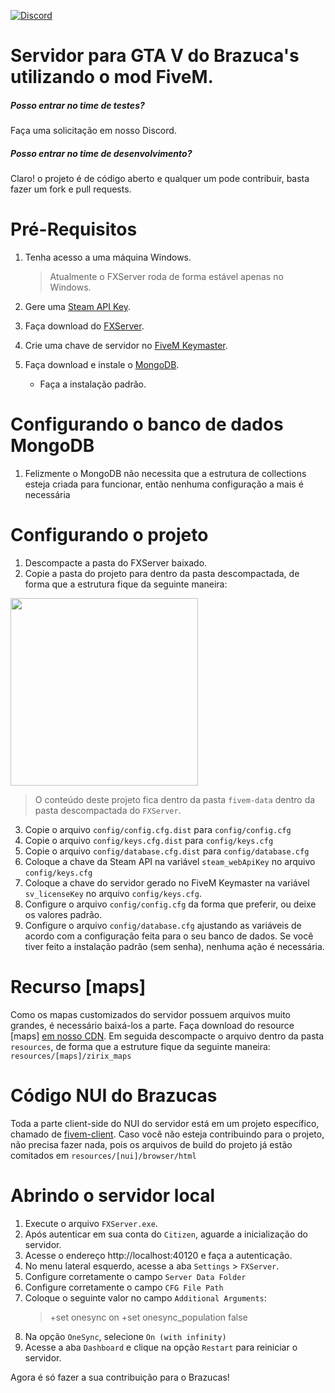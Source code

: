 [![Discord](https://img.shields.io/discord/591914197219016707.svg?label=&logo=discord&logoColor=ffffff&color=7389D8&labelColor=6A7EC2)](https://discord.gg/BAZ5aCU)

# Servidor para GTA V do Brazuca's utilizando o mod FiveM.

##### Posso entrar no time de testes?

Faça uma solicitação em nosso Discord.

##### Posso entrar no time de desenvolvimento?

Claro! o projeto é de código aberto e qualquer um pode contribuir, basta fazer um fork e pull requests.

# Pré-Requisitos

1. Tenha acesso a uma máquina Windows.

   > Atualmente o FXServer roda de forma estável apenas no Windows.

2. Gere uma [Steam API Key](https://steamcommunity.com/dev/apikey).

3. Faça download do [FXServer](https://runtime.fivem.net/artifacts/fivem/build_server_windows/master/).

4. Crie uma chave de servidor no [FiveM Keymaster](https://keymaster.fivem.net).

5. Faça download e instale o [MongoDB](https://www.mongodb.com/try/download/community?tck=docs_server).
    - Faça a instalação padrão.

# Configurando o banco de dados MongoDB

1. Felizmente o MongoDB não necessita que a estrutura de collections esteja criada para funcionar, então nenhuma
   configuração a mais é necessária

# Configurando o projeto

1. Descompacte a pasta do FXServer baixado.
2. Copie a pasta do projeto para dentro da pasta descompactada, de forma que a estrutura fique da seguinte maneira:

<img src="https://cdn.brz.gg/fivem-data/instalacao_servidor_1.png" width="300px"/>

> O conteúdo deste projeto fica dentro da pasta `fivem-data` dentro da pasta descompactada do `FXServer`.

3. Copie o arquivo `config/config.cfg.dist` para `config/config.cfg`
4. Copie o arquivo `config/keys.cfg.dist` para `config/keys.cfg`
5. Copie o arquivo `config/database.cfg.dist` para `config/database.cfg`
6. Coloque a chave da Steam API na variável `steam_webApiKey` no arquivo `config/keys.cfg`
7. Coloque a chave do servidor gerado no FiveM Keymaster na variável `sv_licenseKey` no arquivo `config/keys.cfg`.
8. Configure o arquivo `config/config.cfg` da forma que preferir, ou deixe os valores padrão.
9. Configure o arquivo `config/database.cfg` ajustando as variáveis de acordo com a configuração feita
   para o seu banco de dados. Se você tiver feito a instalação padrão (sem senha), nenhuma ação é necessária.

# Recurso [maps]

Como os mapas customizados do servidor possuem arquivos muito grandes, é necessário baixá-los a parte. Faça download do
resource [maps] [em nosso CDN](https://cdn.brz.gg/fivem-data/%5Bmap%5D.zip). Em seguida descompacte o arquivo dentro da
pasta `resources`, de forma que a estruture fique da seguinte maneira: `resources/[maps]/zirix_maps`

# Código NUI do Brazucas

Toda a parte client-side do NUI do servidor está em um projeto específico, chamado
de [fivem-client](https://github.com/brazucas/fivem-client). Caso você não esteja contribuindo para o projeto, não
precisa fazer nada, pois os arquivos de build do projeto já estão comitados em `resources/[nui]/browser/html`

# Abrindo o servidor local

1. Execute o arquivo `FXServer.exe`.
2. Após autenticar em sua conta do `Citizen`, aguarde a inicialização do servidor.
3. Acesse o endereço http://localhost:40120 e faça a autenticação.
4. No menu lateral esquerdo, acesse a aba `Settings` > `FXServer`.
5. Configure corretamente o campo `Server Data Folder`
5. Configure corretamente o campo `CFG File Path`
5. Coloque o seguinte valor no campo `Additional Arguments`:
   > +set onesync on +set onesync_population false
7. Na opção `OneSync`, selecione `On (with infinity)`
8. Acesse a aba `Dashboard` e clique na opção `Restart` para reiniciar o servidor.

Agora é só fazer a sua contribuição para o Brazucas!
